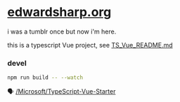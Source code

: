 # [edwardsharp.org](http://edwardsharp.org)

i was a tumblr once but now i'm here.

this is a typescript Vue project, see [TS_Vue_README.md](TS_Vue_README.md) 

### devel 

```sh
npm run build -- --watch
```

🗣 [/Microsoft/TypeScript-Vue-Starter](https://github.com/Microsoft/TypeScript-Vue-Starter)
